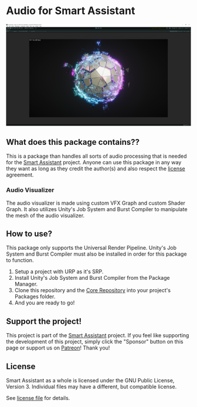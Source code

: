 # Audio for Smart Assistant

![Demo](./Pictures/Demo.png)

## What does this package contains??

This is a package than handles all sorts of audio processing that is needed for the [Smart Assistant](https://github.com/voxell-tech/SmartAssistant) project. Anyone can use this package in any way they want as long as they credit the author(s) and also respect the [license](LICENSE) agreement.


### Audio Visualizer

The audio visualizer is made using custom VFX Graph and custom Shader Graph. It also utilizes Unity's Job System and Burst Compiler to manipulate the mesh of the audio visualizer.

## How to use?

This package only supports the Universal Render Pipeline. Unity's Job System and Burst Compiler must also be installed in order for this package to function.

1. Setup a project with URP as it's SRP.
2. Install Unity's Job System and Burst Compiler from the Package Manager.
3. Clone this repository and the [Core Repository](https://github.com/voxell-tech/smartassistant.core) into your project's Packages folder.
4. And you are ready to go!

## Support the project!

This project is part of the [Smart Assistant](https://github.com/voxell-tech/SmartAssistant) project. If you feel like supporting the development of this project, simply click the "Sponsor" button on this page or support us on [Patreon](https://www.patreon.com/smartassistant)! Thank you!

## License

Smart Assistant as a whole is licensed under the GNU Public License, Version 3. Individual files may have a different, but compatible license.

See [license file](./LICENSE.md) for details.